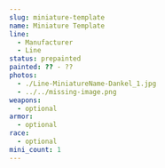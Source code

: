 ```yaml
---
slug: miniature-template
name: Miniature Template
line:
  - Manufacturer
  - Line
status: prepainted
painted: ?? - ??
photos:
  - ./Line-MiniatureName-Dankel_1.jpg
  - ../../missing-image.png
weapons:
  - optional
armor:
  - optional
race:
  - optional
mini_count: 1
---
```

